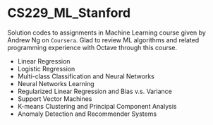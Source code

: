 # CS229_ML_Stanford
Solution codes to assignments in Machine Learning course given by Andrew Ng on `Coursera`. Glad to review ML algorithms and related programming experience with Octave through this course.

- Linear Regression
- Logistic Regression <br/>
- Multi-class Classification and Neural Networks <br/>
- Neural Networks Learning <br/>
- Regularized Linear Regression and Bias v.s. Variance <br/>
- Support Vector Machines <br/>
- K-means Clustering and Principal Component Analysis <br/>
- Anomaly Detection and Recommender Systems <br/>
